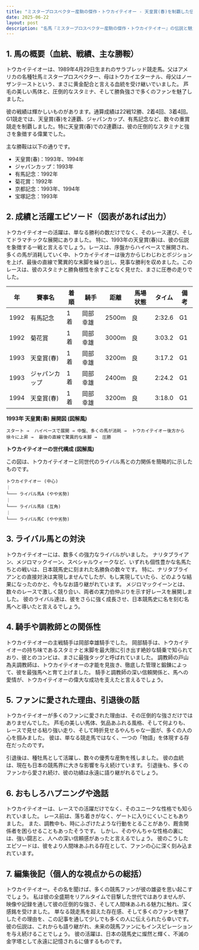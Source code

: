 ```yaml
---
title: "ミスタープロスペクター産駒の傑作・トウカイテイオー - 天皇賞(春)を制覇した伝説のサラブレッド"
date: 2025-06-22
layout: post
description: "名馬『ミスタープロスペクター産駒の傑作・トウカイテイオー』の伝説と魅力を深堀り"
---
```


## 1. 馬の概要（血統、戦績、主な勝鞍）

トウカイテイオーは、1989年4月29日生まれのサラブレッド競走馬。父はアメリカの名種牡馬ミスタープロスペクター、母はトウカイエターナル、母父はノーザンテーストという、まさに黄金配合と言える血統を受け継いでいました。  芦毛の美しい馬体と、圧倒的なスタミナ、そして勝負強さで多くのファンを魅了しました。

彼の戦績は輝かしいものがあります。通算成績は22戦12勝、2着4回、3着4回。G1競走では、天皇賞(春)を2連覇、ジャパンカップ、有馬記念など、数々の重賞競走を制覇しました。特に天皇賞(春)での2連覇は、彼の圧倒的なスタミナと強さを象徴する偉業でした。

主な勝鞍は以下の通りです。

* 天皇賞(春)：1993年、1994年
* ジャパンカップ：1993年
* 有馬記念：1992年
* 菊花賞：1992年
* 京都記念：1993年、1994年
* 宝塚記念：1993年


## 2. 成績と活躍エピソード（図表があれば出力）

トウカイテイオーの活躍は、単なる勝利の数だけでなく、そのレース運び、そしてドラマチックな展開にありました。  特に、1993年の天皇賞(春)は、彼の伝説を象徴する一戦と言えるでしょう。レースは、序盤からハイペースで展開され、多くの馬が消耗していく中、トウカイテイオーは後方からじわじわとポジションを上げ、最後の直線で驚異的な末脚を繰り出し、見事な勝利を収めました。このレースは、彼のスタミナと勝負根性を余すことなく見せた、まさに圧巻の走りでした。

| 年 | 賽事名 | 着順 | 騎手 | 距離 | 馬場状態 | タイム | 備考 |
|---|---|---|---|---|---|---|---|
| 1992 | 有馬記念 | 1着 | 岡部幸雄 | 2500m | 良 | 2:32.6 | G1 |
| 1992 | 菊花賞 | 1着 | 岡部幸雄 | 3000m | 良 | 3:03.2 | G1 |
| 1993 | 天皇賞(春) | 1着 | 岡部幸雄 | 3200m | 良 | 3:17.2 | G1 |
| 1993 | ジャパンカップ | 1着 | 岡部幸雄 | 2400m | 良 | 2:24.2 | G1 |
| 1994 | 天皇賞(春) | 1着 | 岡部幸雄 | 3200m | 良 | 3:18.0 | G1 |


**1993年 天皇賞(春) 展開図 (図解風)**

```
スタート →  ハイペースで展開 → 中盤、多くの馬が消耗 →  トウカイテイオー後方から徐々に上昇 →  最後の直線で驚異的な末脚 →  圧勝
```


**トウカイテイオーの世代構成 (図解風)**

この図は、トウカイテイオーと同世代のライバル馬との力関係を簡略的に示したものです。

```
トウカイテイオー (中心)
｜
└─── ライバル馬A (やや劣勢)
｜
└─── ライバル馬B (互角)
｜
└─── ライバル馬C (やや劣勢)
```


## 3. ライバル馬との対決

トウカイテイオーには、数多くの強力なライバルがいました。  ナリタブライアン、メジロマックイーン、スペシャルウィークなど、いずれも個性豊かな名馬たちとの戦いは、日本競馬史に刻まれた名勝負の数々です。  特に、ナリタブライアンとの直接対決は実現しませんでしたが、もし実現していたら、どのような結果になったのかと、今もなお語り継がれています。  メジロマックイーンとは、数々のレースで激しく競り合い、両者の実力伯仲ぶりを示す好レースを展開しました。  彼のライバル達は、彼をさらに強く成長させ、日本競馬史に名を刻む名馬へと導いたと言えるでしょう。


## 4. 騎手や調教師との関係性

トウカイテイオーの主戦騎手は岡部幸雄騎手でした。  岡部騎手は、トウカイテイオーの持ち味であるスタミナと末脚を最大限に引き出す絶妙な騎乗で知られており、彼とのコンビは、まさに最強タッグと呼ばれていました。  調教師の戸山為夫調教師は、トウカイテイオーの才能を見抜き、徹底した管理と鍛錬によって、彼を最強馬へと育て上げました。  騎手と調教師の深い信頼関係と、馬への愛情が、トウカイテイオーの偉大な成功を支えたと言えるでしょう。


## 5. ファンに愛された理由、引退後の話

トウカイテイオーが多くのファンに愛された理由は、その圧倒的な強さだけではありませんでした。  芦毛の美しい馬体、気品あふれる風格、そして何よりも、レースで見せる粘り強い走り、そして時折見せるやんちゃな一面が、多くの人の心を掴みました。  彼は、単なる競走馬ではなく、一つの「物語」を体現する存在だったのです。

引退後は、種牡馬として活躍し、数々の優秀な産駒を残しました。  彼の血統は、現在も日本の競馬界に大きな影響を与え続けています。  引退後も、多くのファンから愛され続け、彼の功績は永遠に語り継がれるでしょう。


## 6. おもしろハプニングや逸話

トウカイテイオーは、レースでの活躍だけでなく、そのユニークな性格でも知られていました。  レース前は、落ち着きがなく、ゲートに入りにくいこともありました。  また、調教中も、時にふざけたような行動をとることがあり、厩舎関係者を困らせることもあったそうです。  しかし、そのやんちゃな性格の裏には、強い闘志と、人への深い信頼感があったと言えるでしょう。  彼のこうしたエピソードは、彼をより人間味あふれる存在として、ファンの心に深く刻み込まれています。


## 7. 編集後記（個人的な視点からの総括）

トウカイテイオー。その名を聞けば、多くの競馬ファンが彼の雄姿を思い起こすでしょう。  私は彼の全盛期をリアルタイムで目撃した世代ではありませんが、映像や記録を通して彼の圧倒的な強さ、そして人間味あふれる魅力に触れ、深く感銘を受けました。  単なる競走馬を超えた存在感、そして多くのファンを魅了したその理由を、この記事を通して少しでも多くの人に伝えられたら幸いです。  彼の伝説は、これからも語り継がれ、未来の競馬ファンにもインスピレーションを与え続けることでしょう。  彼の活躍は、日本の競馬史に燦然と輝く、不滅の金字塔として永遠に記憶されるに値するものです。

